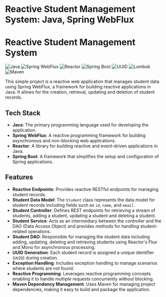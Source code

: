 # Reactive Student Management System: Java, Spring WebFlux

# Reactive Student Management System

![Java](https://img.shields.io/badge/Java-11-orange)
![Spring WebFlux](https://img.shields.io/badge/Spring%20WebFlux-2.5.4-brightgreen)
![Reactor](https://img.shields.io/badge/Reactor-3.4.15-blue)
![Spring Boot](https://img.shields.io/badge/Spring%20Boot-2.5.4-brightgreen)
![UUID](https://img.shields.io/badge/UUID-Unique%20IDs-lightgrey)
![Lombok](https://img.shields.io/badge/Lombok-Reduced%20Boilerplate%20Code-yellow)
![Maven](https://img.shields.io/badge/Maven-Dependency%20Management-blueviolet)

This simple project is a reactive web application that manages student data using Spring WebFlux, a framework for building reactive applications in Java. 
It allows for the creation, retrieval, updating and deletion of student records.

## Tech Stack

- **Java**: The primary programming language used for developing the application.
- **Spring WebFlux**: A reactive programming framework for building asynchronous and non-blocking web applications.
- **Reactor**: A library for building reactive and event-driven applications in Java.
- **Spring Boot**: A framework that simplifies the setup and configuration of Spring applications.


## Features

- **Reactive Endpoints**: Provides reactive RESTful endpoints for managing student records.
- **Student Data Model**: The `Student` class represents the data model for student records including fields such as `id`, `name`, and `email`.
- **Student Controller**: Defines REST endpoints for retrieving a stream of students, adding a student, updating a student and deleting a student.
- **Student Service**: Acts as an intermediary between the controller and the DAO (Data Access Object) and provides methods for handling student-related operations.
- **Student DAO**: Responsible for managing the student data including adding, updating, deleting and retrieving students using Reactor's Flux and Mono for asynchronous processing.
- **UUID Generation**: Each student record is assigned a unique identifier (`UUID`) during creation.
- **Exception Handling**: Includes exception handling to manage scenarios where students are not found.
- **Reactive Programming**: Leverages reactive programming concepts enabling it to handle multiple requests concurrently without blocking.
- **Maven Dependency Management**: Uses Maven for managing project dependencies, making it easy to build and package the application.
